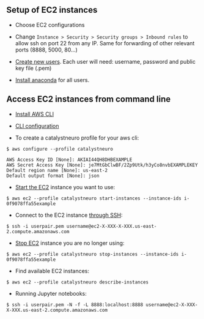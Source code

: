 ## Setup of EC2 instances
- Choose EC2 configurations

- Change `Instance > Security > Security groups > Inbound rules` to allow ssh on port 22 from any IP. Same for forwarding of other relevant ports (8888, 5000, 80...)

- [Create new users](https://aws.amazon.com/premiumsupport/knowledge-center/new-user-accounts-linux-instance/). Each user will need: username, password and public key file (.pem)

- [Install anaconda](https://docs.anaconda.com/anaconda/install/multi-user/) for all users.


## Access EC2 instances from command line
- [Install AWS CLI](https://docs.aws.amazon.com/cli/latest/userguide/cli-chap-install.html) 
- [CLI configuration](https://docs.aws.amazon.com/cli/latest/userguide/cli-configure-quickstart.html)

- To create a catalystneuro profile for your aws cli:
```
$ aws configure --profile catalystneuro

AWS Access Key ID [None]: AKIAI44QH8DHBEXAMPLE
AWS Secret Access Key [None]: je7MtGbClwBF/2Zp9Utk/h3yCo8nvbEXAMPLEKEY
Default region name [None]: us-east-2
Default output format [None]: json
```

- [Start the EC2](https://docs.aws.amazon.com/cli/latest/reference/ec2/start-instances.html) instance you want to use:
```
$ aws ec2 --profile catalystneuro start-instances --instance-ids i-0f9078ffa55example
```

- Connect to the EC2 instance [through SSH](https://docs.aws.amazon.com/quickstarts/latest/vmlaunch/step-2-connect-to-instance.html):
```
$ ssh -i userpair.pem username@ec2-X-XXX-X-XXX.us-east-2.compute.amazonaws.com
```

- [Stop EC2](https://docs.aws.amazon.com/cli/latest/reference/ec2/terminate-instances.html) instance you are no longer using:
```
$ aws ec2 --profile catalystneuro stop-instances --instance-ids i-0f9078ffa55example
```

- Find available EC2 instances:
```
$ aws ec2 --profile catalystneuro describe-instances
```

- Running Jupyter notebooks:
```
$ ssh -i userpair.pem -N -f -L 8888:localhost:8888 username@ec2-X-XXX-X-XXX.us-east-2.compute.amazonaws.com
```